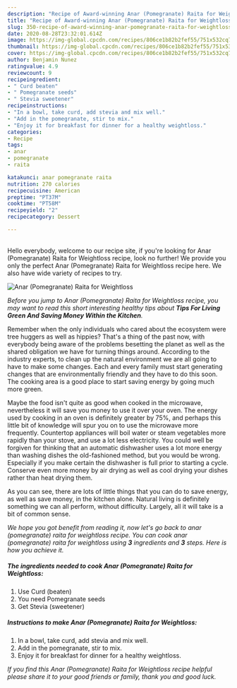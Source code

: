 ```yaml
---
description: "Recipe of Award-winning Anar (Pomegranate) Raita for Weightloss"
title: "Recipe of Award-winning Anar (Pomegranate) Raita for Weightloss"
slug: 350-recipe-of-award-winning-anar-pomegranate-raita-for-weightloss
date: 2020-08-28T23:32:01.614Z
image: https://img-global.cpcdn.com/recipes/806ce1b82b2fef55/751x532cq70/anar-pomegranate-raita-for-weightloss-recipe-main-photo.jpg
thumbnail: https://img-global.cpcdn.com/recipes/806ce1b82b2fef55/751x532cq70/anar-pomegranate-raita-for-weightloss-recipe-main-photo.jpg
cover: https://img-global.cpcdn.com/recipes/806ce1b82b2fef55/751x532cq70/anar-pomegranate-raita-for-weightloss-recipe-main-photo.jpg
author: Benjamin Nunez
ratingvalue: 4.9
reviewcount: 9
recipeingredient:
- " Curd beaten"
- " Pomegranate seeds"
- " Stevia sweetener"
recipeinstructions:
- "In a bowl, take curd, add stevia and mix well."
- "Add in the pomegranate, stir to mix."
- "Enjoy it for breakfast for dinner for a healthy weightloss."
categories:
- Recipe
tags:
- anar
- pomegranate
- raita

katakunci: anar pomegranate raita 
nutrition: 270 calories
recipecuisine: American
preptime: "PT37M"
cooktime: "PT58M"
recipeyield: "2"
recipecategory: Dessert

---
```

<br>
Hello everybody, welcome to our recipe site, if you're looking for Anar (Pomegranate) Raita for Weightloss recipe, look no further! We provide you only the perfect Anar (Pomegranate) Raita for Weightloss recipe here. We also have wide variety of recipes to try.
<br>


![Anar (Pomegranate) Raita for Weightloss](https://img-global.cpcdn.com/recipes/806ce1b82b2fef55/751x532cq70/anar-pomegranate-raita-for-weightloss-recipe-main-photo.jpg)

<i>Before you jump to Anar (Pomegranate) Raita for Weightloss recipe, you may want to read this short interesting healthy tips about 
<strong>Tips For Living Green And Saving Money Within the Kitchen</strong>.</i>
</br>

Remember when the only individuals who cared about the ecosystem were tree huggers as well as hippies? That's a thing of the past now, with everybody being aware of the problems besetting the planet as well as the shared obligation we have for turning things around. According to the industry experts, to clean up the natural environment we are all going to have to make some changes. Each and every family must start generating changes that are environmentally friendly and they have to do this soon. The cooking area is a good place to start saving energy by going much more green.

Maybe the food isn't quite as good when cooked in the microwave, nevertheless it will save you money to use it over your oven. The energy used by cooking in an oven is definitely greater by 75%, and perhaps this little bit of knowledge will spur you on to use the microwave more frequently. Countertop appliances will boil water or steam vegetables more rapidly than your stove, and use a lot less electricity. You could well be forgiven for thinking that an automatic dishwasher uses a lot more energy than washing dishes the old-fashioned method, but you would be wrong. Especially if you make certain the dishwasher is full prior to starting a cycle. Conserve even more money by air drying as well as cool drying your dishes rather than heat drying them.

As you can see, there are lots of little things that you can do to save energy, as well as save money, in the kitchen alone. Natural living is definitely something we can all perform, without difficulty. Largely, all it will take is a bit of common sense.


<i>We hope you got benefit from reading it, now let's go back to anar (pomegranate) raita for weightloss recipe. You can cook anar (pomegranate) raita for weightloss using <strong>3</strong> ingredients and <strong>3</strong> steps. Here is how you achieve it.
</i>

##### The ingredients needed to cook Anar (Pomegranate) Raita for Weightloss:

1. Use  Curd (beaten)
1. You need  Pomegranate seeds
1. Get  Stevia (sweetener)


##### Instructions to make Anar (Pomegranate) Raita for Weightloss:

1. In a bowl, take curd, add stevia and mix well.
1. Add in the pomegranate, stir to mix.
1. Enjoy it for breakfast for dinner for a healthy weightloss.


<i>If you find this Anar (Pomegranate) Raita for Weightloss recipe helpful please share it to your good friends or family, thank you and good luck.</i>
